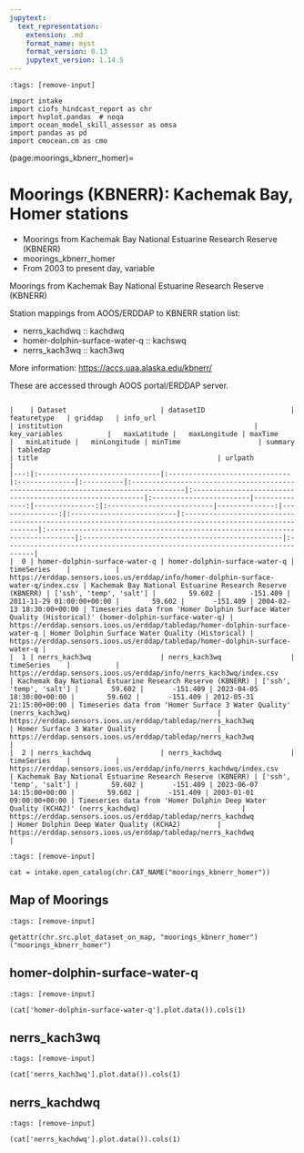 ```yaml
---
jupytext:
  text_representation:
    extension: .md
    format_name: myst
    format_version: 0.13
    jupytext_version: 1.14.5
---
```


```{code-cell}
:tags: [remove-input]

import intake
import ciofs_hindcast_report as chr
import hvplot.pandas  # noqa
import ocean_model_skill_assessor as omsa
import pandas as pd
import cmocean.cm as cmo
```

(page:moorings_kbnerr_homer)=
# Moorings (KBNERR): Kachemak Bay, Homer stations

* Moorings from Kachemak Bay National Estuarine Research Reserve (KBNERR)
* moorings_kbnerr_homer
* From 2003 to present day, variable

Moorings from Kachemak Bay National Estuarine Research Reserve (KBNERR)
    
Station mappings from AOOS/ERDDAP to KBNERR station list:
* nerrs_kachdwq :: kachdwq
* homer-dolphin-surface-water-q :: kachswq
* nerrs_kach3wq :: kach3wq
    
More information: https://accs.uaa.alaska.edu/kbnerr/


These are accessed through AOOS portal/ERDDAP server.

```{dropdown} Dataset metadata

|    | Dataset                       | datasetID                     | featuretype   | griddap   | info_url                                                                           | institution                                               | key_variables           |   maxLatitude |   maxLongitude | maxTime                   |   minLatitude |   minLongitude | minTime                   | summary                                                                                                 | tabledap                                                                     | title                                            | urlpath                                                                      |
|---:|:------------------------------|:------------------------------|:--------------|:----------|:-----------------------------------------------------------------------------------|:----------------------------------------------------------|:------------------------|--------------:|---------------:|:--------------------------|--------------:|---------------:|:--------------------------|:--------------------------------------------------------------------------------------------------------|:-----------------------------------------------------------------------------|:-------------------------------------------------|:-----------------------------------------------------------------------------|
|  0 | homer-dolphin-surface-water-q | homer-dolphin-surface-water-q | timeSeries    |           | https://erddap.sensors.ioos.us/erddap/info/homer-dolphin-surface-water-q/index.csv | Kachemak Bay National Estuarine Research Reserve (KBNERR) | ['ssh', 'temp', 'salt'] |        59.602 |       -151.409 | 2011-11-29 01:00:00+00:00 |        59.602 |       -151.409 | 2004-02-13 18:30:00+00:00 | Timeseries data from 'Homer Dolphin Surface Water Quality (Historical)' (homer-dolphin-surface-water-q) | https://erddap.sensors.ioos.us/erddap/tabledap/homer-dolphin-surface-water-q | Homer Dolphin Surface Water Quality (Historical) | https://erddap.sensors.ioos.us/erddap/tabledap/homer-dolphin-surface-water-q |
|  1 | nerrs_kach3wq                 | nerrs_kach3wq                 | timeSeries    |           | https://erddap.sensors.ioos.us/erddap/info/nerrs_kach3wq/index.csv                 | Kachemak Bay National Estuarine Research Reserve (KBNERR) | ['ssh', 'temp', 'salt'] |        59.602 |       -151.409 | 2023-04-05 18:30:00+00:00 |        59.602 |       -151.409 | 2012-05-31 21:15:00+00:00 | Timeseries data from 'Homer Surface 3 Water Quality' (nerrs_kach3wq)                                    | https://erddap.sensors.ioos.us/erddap/tabledap/nerrs_kach3wq                 | Homer Surface 3 Water Quality                    | https://erddap.sensors.ioos.us/erddap/tabledap/nerrs_kach3wq                 |
|  2 | nerrs_kachdwq                 | nerrs_kachdwq                 | timeSeries    |           | https://erddap.sensors.ioos.us/erddap/info/nerrs_kachdwq/index.csv                 | Kachemak Bay National Estuarine Research Reserve (KBNERR) | ['ssh', 'temp', 'salt'] |        59.602 |       -151.409 | 2023-06-07 14:15:00+00:00 |        59.602 |       -151.409 | 2003-01-01 09:00:00+00:00 | Timeseries data from 'Homer Dolphin Deep Water Quality (KCHA2)' (nerrs_kachdwq)                         | https://erddap.sensors.ioos.us/erddap/tabledap/nerrs_kachdwq                 | Homer Dolphin Deep Water Quality (KCHA2)         | https://erddap.sensors.ioos.us/erddap/tabledap/nerrs_kachdwq                 |

```



```{code-cell}
:tags: [remove-input]

cat = intake.open_catalog(chr.CAT_NAME("moorings_kbnerr_homer"))
```

## Map of Moorings
    

```{code-cell}
:tags: [remove-input]

getattr(chr.src.plot_dataset_on_map, "moorings_kbnerr_homer")("moorings_kbnerr_homer")
```

## homer-dolphin-surface-water-q
        

```{code-cell}
:tags: [remove-input]

(cat['homer-dolphin-surface-water-q'].plot.data()).cols(1)
```

## nerrs_kach3wq
        

```{code-cell}
:tags: [remove-input]

(cat['nerrs_kach3wq'].plot.data()).cols(1)
```

## nerrs_kachdwq
        

```{code-cell}
:tags: [remove-input]

(cat['nerrs_kachdwq'].plot.data()).cols(1)
```
